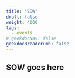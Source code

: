 ```yaml
---
title: "SOW"
draft: false
weight: 4000
tags:
  - events
# geekdocNav: false
geekdocBreadcrumb: false
---
```


## SOW goes here

